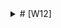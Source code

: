 <details><summary> # [W12] </summary>

# Blinn-Phong Shading
- limit of phong lighting model
: If Specular shininess vaule is small, the highlight cut off.(suddenly darked. the boundary of highlight is too obvious)

- When the specular is calculated, view and reflection vector's angle is bigger than 90 degrees.
-> dot product result < 0 ... cutoff 

Blinn의 제안한 방식
view와 light를 이등분하는 벡터 (halfway)와 normal 벡터 간의 사잇각으로 계산해보자
view가 reflection과 일치할때 halfway 벡터는 normal 벡터와 일치하게 된다

## Blinn's way
Using the halfway vector divide half view-light vector's angle.

Phong: ReflectVec -> Blinn: halfwayVec 

Use `vec3 halfDir = normalize(lightDir + viewDir)` when calculate spec value.

# Shadow
Let's make shadow by shadow map.

Idea: Rendering in view of light. If light can see, the pixel has no shadow. But cannot see, the pixel is covered by other object. (shadow)

-> At the position of light source, we will render the object only in depth map(shadow map) by depth test.
then, we check the pixel in position of the camera has been lighted or not by shadow map.

가장 먼저, ShadowMap texture 에 깊이 값 넣어주기. 
빛의 위치에서 화면을 렌더링하여 깊이 값에 대해서만 계산을 진행함(가장 단순한 형태의 쉐이더 사용하여 depth buffer만 채운다)

그렇게 그려진 depth buffer를 프레임버퍼에 바인딩해준 뒤 카메라에서의 렌더링을 진행.
이 때, 각 픽셀의 위치에서 빛의 관점으로 해당 픽셀이 어느 위치에 있는지 계산합니다. 
이를 위해 카메라 좌표계에서 해당 픽셀의 좌표를 빛의 좌표계로 변환한 후, 그 픽셀의 깊이값을 다시 계산합니다.

빛의 위치에서 렌더링한 shadow map에 저장된 깊이값과, 카메라에서 계산된 픽셀의 빛 좌표계 상의 깊이값을 비교합니다.
shadow map의 깊이값 < 카메라에서 계산된 깊이값일 때 해당 픽셀은 그림자로 처리되며, 빛이 물체에 가려진 상태를 나타냅니다.

## shadow acne
깊이값 비교 과정에서 발생하는 정밀도 문제로 발생
-> bias를 더해주는 방식으로 해결

다만 light direction과 surface normal 간의 각도가 크면 acne가 유지되기도 하는데,
이를 대비하여 light direction,, surface normal간의 각도에 따라 bias를 비례하게 만들자.
`float bias = max(0.05 * (1.0 - dot(normal, lightDir)), 0.005);`

하지만 bias 값이 너무 크면 **peter panning** 현상이 발생하기도 함.

## PCF
- Percentage Closer Filtering
investigate several depth value from shadow map.
Then get average of shadow value investigated dep value.

## shadow for point light
- Omni-directional shadow map
: make cubmap of Shadow (six faces)

# Normal mapping
Using normal vector texture map for diversity of pixel's normal.
It gives more reality on rendering.

Normal map: the normal xyz valus stored in pixel's rgb value(almost blue)

Use pixelNorm by normal map like texture.

기본적으로 노말맵이라는 이미지를 텍스쳐로 받아와서 사용하는 방식으로 노말벡터를 세팅해줄 수 있음.
하지만 텍스쳐를 그대로 가져와서 사용하게 될 때, 버텍스 위치가 변형되었을 시 월드공간 상에서 노말벡터와 버텍스 간 불일치가 발생할 수 있음.
이를 위해 노말 맵 상의 노말벡터를 안전하게 월드공간으로 변환시켜줄 탄젠트 스페이스를 구하여 그 변환의 inverse-transpose를 노말벡터에 곱해 사용할 것.

따라서, 모든 버텍스에 대한 탄젠트 벡터를 구하고 이를 토대로 TBN 변환을 구해낸다.


</details>
